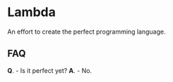 # Lambda

An effort to create the perfect programming language.

## FAQ

**Q**. - Is it perfect yet?
**A**. - No.
